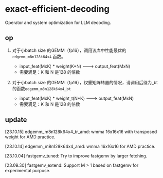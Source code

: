 # exact-efficient-decoding
Operator and system optimization for LLM decoding.

## op

1. 对于小batch size 的GEMM（fp16），调用该库中性能最优的 `edgemm_m8n128k64x4` 函数。
    * input_feat(MxK) * weight(K*N) ---> output_feat(MxN)
    * 需要满足：K 和 N 是128 的倍数

2. 对于小batch size 的GEMM（fp16），权重矩阵转置的情况，请调用后缀为_bt 的函数`edgemm_m8n128k64x4_bt`
    * input_feat(MxK) * weight_t(N*K) ---> output_feat(MxN)
    * 需要满足：K 和 N 是128 的倍数


## update
[23.10.15] edgemm_m8n128k64x4_tr_amd: wmma 16x16x16 with transposed weight for AMD practice.

[23.10.14] edgemm_m8n128k64x4_amd: wmma 16x16x16 for AMD practice.

[23.10.04] fastgemv_tuned: Try to improve fastgemv by larger fetching.

[23.09.30] fastgemv_extend: Support M > 1 based on fastgemv for experimental purpose.
